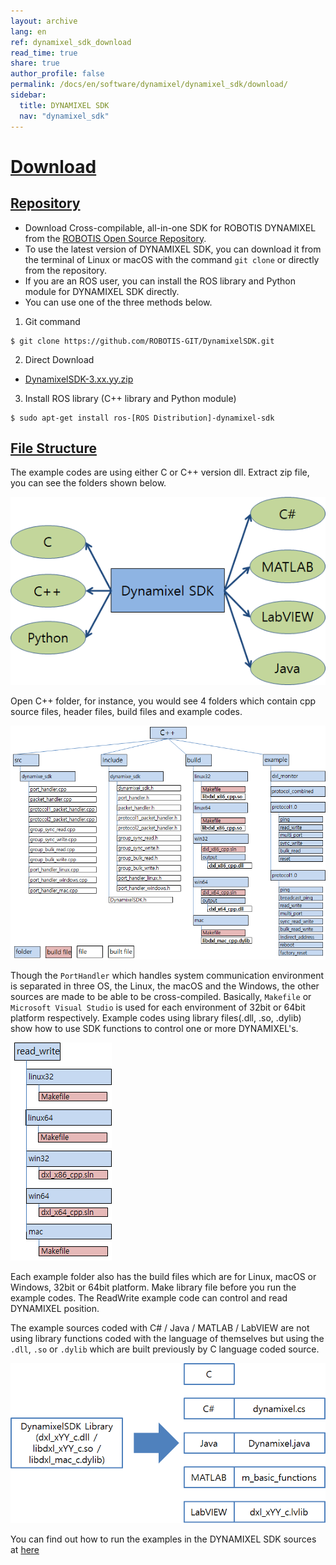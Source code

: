 ```yaml
---
layout: archive
lang: en
ref: dynamixel_sdk_download
read_time: true
share: true
author_profile: false
permalink: /docs/en/software/dynamixel/dynamixel_sdk/download/
sidebar:
  title: DYNAMIXEL SDK
  nav: "dynamixel_sdk"
---
```


<div style="counter-reset: h1 1"></div>

# [Download](#download)

## [Repository](#repository)

- Download Cross-compilable, all-in-one SDK for ROBOTIS DYNAMIXEL from the [ROBOTIS Open Source Repository](https://github.com/ROBOTIS-GIT/DynamixelSDK).
- To use the latest version of DYNAMIXEL SDK, you can download it from the terminal of Linux or macOS with the command `git clone` or directly from the repository.
- If you are an ROS user, you can install the ROS library and Python module for DYNAMIXEL SDK directly.
- You can use one of the three methods below.

1) Git command
  
  ```
  $ git clone https://github.com/ROBOTIS-GIT/DynamixelSDK.git
  ```
  
2) Direct Download
- [DynamixelSDK-3.xx.yy.zip](https://github.com/ROBOTIS-GIT/DynamixelSDK/releases)

3) Install ROS library (C++ library and Python module)

  ```
  $ sudo apt-get install ros-[ROS Distribution]-dynamixel-sdk
  ```

## [File Structure](#file-structure)

The example codes are using either C or C++ version dll. Extract zip file, you can see the folders shown below.

![](/assets/images/sw/sdk/dynamixel_sdk/overview/dynamixel_sdk_language_map.png)

Open C++ folder, for instance, you would see 4 folders which contain cpp source files, header files, build files and example codes. 

![](/assets/images/sw/sdk/dynamixel_sdk/overview/dynamixel_sdk_library_struct.png)

Though the `PortHandler` which handles system communication environment is separated in three OS, the Linux, the macOS and the Windows, the other sources are made to be able to be cross-compiled. Basically, `Makefile` or `Microsoft Visual Studio` is used for each environment of 32bit or 64bit platform respectively. Example codes using library files(.dll, .so, .dylib) show how to use SDK functions to control one or more DYNAMIXEL's.  

![](/assets/images/sw/sdk/dynamixel_sdk/overview/dynamixel_sdk_sample_struct.png)

Each example folder also has the build files which are for Linux, macOS or Windows, 32bit or 64bit platform. Make library file before you run the example codes. The ReadWrite example code can control and read DYNAMIXEL position.

The example sources coded with C# / Java / MATLAB / LabVIEW are not using library functions coded with the language of themselves but using the `.dll`, `.so` or `.dylib` which are built previously by C language coded source. 

![](/assets/images/sw/sdk/dynamixel_sdk/overview/dynamixel_sdk_language_struct.png)

You can find out how to run the examples in the DYNAMIXEL SDK sources at [here](/docs/en/software/dynamixel/dynamixel_sdk/sample_code/c_read_write_protocol_1_0/#sample-code)

